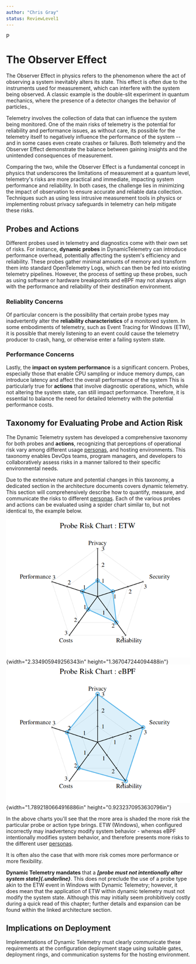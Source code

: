 ```yaml
---
author: "Chris Gray"
status: ReviewLevel1
---
```

P
# The Observer Effect

The Observer Effect in physics refers to the phenomenon where the act of
observing a system inevitably alters its state. This effect is often due
to the instruments used for measurement, which can interfere with the
system being observed. A classic example is the double-slit experiment
in quantum mechanics, where the presence of a detector changes the
behavior of particles.,

Telemetry involves the collection of data that can influence the system
being monitored. One of the main risks of telemetry is the potential for
reliability and performance issues, as without care, its possible for
the telemetry itself to negatively influence the performance of the
system -- and in some cases even create crashes or failures. Both
telemetry and the Observer Effect demonstrate the balance between
gaining insights and the unintended consequences of measurement.

Comparing the two, while the Observer Effect is a fundamental concept in
physics that underscores the limitations of measurement at a quantum
level, telemetry's risks are more practical and immediate, impacting
system performance and reliability. In both cases, the challenge lies in
minimizing the impact of observation to ensure accurate and reliable
data collection. Techniques such as using less intrusive measurement
tools in physics or implementing robust privacy safeguards in telemetry
can help mitigate these risks.

## Probes and Actions

Different probes used in telemetry and diagnostics come with their own
set of risks. For instance, **dynamic probes** in DynamicTelemetry can
introduce performance overhead, potentially affecting the system's
efficiency and reliability. These probes gather minimal amounts of
memory and transform them into standard OpenTelemetry Logs, which can
then be fed into existing telemetry pipelines. However, the process of
setting up these probes, such as using software or hardware breakpoints
and eBPF may not always align with the performance and reliability of
their destination environment.

### Reliablity Concerns

Of particular concern is the possibility that certain probe types may
inadvertently alter the **reliability characteristics** of a monitored
system. In some embodiments of telemetry, such as Event Tracing for
Windows (ETW), it is possible that merely listening to an event could
cause the telemetry producer to crash, hang, or otherwise enter a
failing system state.

### Performance Concerns

Lastly, the **impact on system performance** is a significant concern.
Probes, especially those that enable CPU sampling or induce memory
dumps, can introduce latency and affect the overall performance of the
system This is particularly true for **actions** that involve diagnostic
operations, which, while not altering the system state, can still impact
performance. Therefore, it is essential to balance the need for detailed
telemetry with the potential performance costs.

## Taxonomy for Evaluating Probe and Action Risk

The Dynamic Telemetry system has developed a comprehensive taxonomy for
both probes and **actions**, recognizing that perceptions of operational
risk vary among different usage
[personas](./Personas.Overview.document.md), and hosting environments.
This taxonomy enables DevOps teams, program managers, and developers to
collaboratively assess risks in a manner tailored to their specific
environmental needs.

Due to the extensive nature and potential changes in this taxonomy, a
dedicated section in the architecture documents covers dynamic
telemetry. This section will comprehensively describe how to quantify,
measure, and communicate the risks to different
[personas](./Personas.Overview.document.md). Each of the various probes
and actions can be evaluated using a spider chart similar to, but not
identical to, the example below.

![](../orig_media/Risk.ETW.png){width="2.334905949256343in"
height="1.367047244094488in"}
![](../orig_media/Risk.eBPF.png){width="1.7892180664916886in"
height="0.9232370953630796in"}

In the above charts you'll see that the more area is shaded the more
risk the particular probe or action type brings. ETW (Windows), when
configured incorrectly may inadvertency modify system behavior - whereas
eBPF intentionally modifies system behavior, and therefore presents more
risks to the different user [personas](./Personas.Overview.document.md).

It is often also the case that with more risk comes more performance or
more flexibility.

**Dynamic Telemetry mandates** that a ***[probe must not intentionally
alter system state]{.underline}***. This does not preclude the use of a
probe type akin to the ETW event in Windows with Dynamic Telemetry;
however, it does mean that the application of ETW within dynamic
telemetry must not modify the system state. Although this may initially
seem prohibitively costly during a quick read of this chapter; further
details and expansion can be found within the linked architecture
section.

## Implications on Deployment

Implementations of Dynamic Telemetry must clearly communicate these
requirements at the configuration deployment stage using suitable gates,
deployment rings, and communication systems for the hosting environment.
